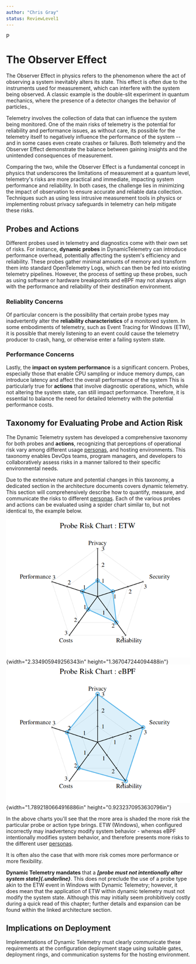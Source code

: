 ```yaml
---
author: "Chris Gray"
status: ReviewLevel1
---
```

P
# The Observer Effect

The Observer Effect in physics refers to the phenomenon where the act of
observing a system inevitably alters its state. This effect is often due
to the instruments used for measurement, which can interfere with the
system being observed. A classic example is the double-slit experiment
in quantum mechanics, where the presence of a detector changes the
behavior of particles.,

Telemetry involves the collection of data that can influence the system
being monitored. One of the main risks of telemetry is the potential for
reliability and performance issues, as without care, its possible for
the telemetry itself to negatively influence the performance of the
system -- and in some cases even create crashes or failures. Both
telemetry and the Observer Effect demonstrate the balance between
gaining insights and the unintended consequences of measurement.

Comparing the two, while the Observer Effect is a fundamental concept in
physics that underscores the limitations of measurement at a quantum
level, telemetry's risks are more practical and immediate, impacting
system performance and reliability. In both cases, the challenge lies in
minimizing the impact of observation to ensure accurate and reliable
data collection. Techniques such as using less intrusive measurement
tools in physics or implementing robust privacy safeguards in telemetry
can help mitigate these risks.

## Probes and Actions

Different probes used in telemetry and diagnostics come with their own
set of risks. For instance, **dynamic probes** in DynamicTelemetry can
introduce performance overhead, potentially affecting the system's
efficiency and reliability. These probes gather minimal amounts of
memory and transform them into standard OpenTelemetry Logs, which can
then be fed into existing telemetry pipelines. However, the process of
setting up these probes, such as using software or hardware breakpoints
and eBPF may not always align with the performance and reliability of
their destination environment.

### Reliablity Concerns

Of particular concern is the possibility that certain probe types may
inadvertently alter the **reliability characteristics** of a monitored
system. In some embodiments of telemetry, such as Event Tracing for
Windows (ETW), it is possible that merely listening to an event could
cause the telemetry producer to crash, hang, or otherwise enter a
failing system state.

### Performance Concerns

Lastly, the **impact on system performance** is a significant concern.
Probes, especially those that enable CPU sampling or induce memory
dumps, can introduce latency and affect the overall performance of the
system This is particularly true for **actions** that involve diagnostic
operations, which, while not altering the system state, can still impact
performance. Therefore, it is essential to balance the need for detailed
telemetry with the potential performance costs.

## Taxonomy for Evaluating Probe and Action Risk

The Dynamic Telemetry system has developed a comprehensive taxonomy for
both probes and **actions**, recognizing that perceptions of operational
risk vary among different usage
[personas](./Personas.Overview.document.md), and hosting environments.
This taxonomy enables DevOps teams, program managers, and developers to
collaboratively assess risks in a manner tailored to their specific
environmental needs.

Due to the extensive nature and potential changes in this taxonomy, a
dedicated section in the architecture documents covers dynamic
telemetry. This section will comprehensively describe how to quantify,
measure, and communicate the risks to different
[personas](./Personas.Overview.document.md). Each of the various probes
and actions can be evaluated using a spider chart similar to, but not
identical to, the example below.

![](../orig_media/Risk.ETW.png){width="2.334905949256343in"
height="1.367047244094488in"}
![](../orig_media/Risk.eBPF.png){width="1.7892180664916886in"
height="0.9232370953630796in"}

In the above charts you'll see that the more area is shaded the more
risk the particular probe or action type brings. ETW (Windows), when
configured incorrectly may inadvertency modify system behavior - whereas
eBPF intentionally modifies system behavior, and therefore presents more
risks to the different user [personas](./Personas.Overview.document.md).

It is often also the case that with more risk comes more performance or
more flexibility.

**Dynamic Telemetry mandates** that a ***[probe must not intentionally
alter system state]{.underline}***. This does not preclude the use of a
probe type akin to the ETW event in Windows with Dynamic Telemetry;
however, it does mean that the application of ETW within dynamic
telemetry must not modify the system state. Although this may initially
seem prohibitively costly during a quick read of this chapter; further
details and expansion can be found within the linked architecture
section.

## Implications on Deployment

Implementations of Dynamic Telemetry must clearly communicate these
requirements at the configuration deployment stage using suitable gates,
deployment rings, and communication systems for the hosting environment.
